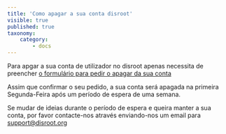 ```yaml
---
title: 'Como apagar a sua conta disroot'
visible: true
published: true
taxonomy:
    category:
        - docs
---
```


Para apgar a sua conta de utilizador no disroot apenas necessita de preencher [o formulário para pedir o apagar da sua conta](https://disroot.org/forms/delete-account-form)

Assim que confirmar o seu pedido, a sua conta será apagada na primeira Segunda-Feira após um período de espera de uma semana.

Se mudar de ideias durante o período de espera e queira manter a sua conta, por favor contacte-nos através enviando-nos um email para support@disroot.org
